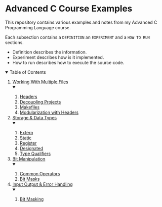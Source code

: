 # Advanced C Course Examples

This repository contains various examples and notes from my Advanced C Programming
Language course.

Each subsection contains a `DEFINITION` an `EXPERIMENT` and a `HOW TO RUN` sections.

- Definition describes the information.
- Experiment describes how is it implemented.
- How to run describes how to execute the source code.

<details open="open">
  <summary>Table of Contents</summary>
  <ol>
    <li><a href="./1_working_with_multiple_files">Working With Multiple Files</a></li>
        <details open>
            <summary> </summary>
            <ol>
                <li><a href="./1_working_with_multiple_files/1_headers">Headers</a></li>
                <li><a href="./1_working_with_multiple_files/2_dividing_projects">
                Decoupling Projects</a></li>
                <li><a href="./1_working_with_multiple_files/3_makefile">Makefiles</a></li>
                <li><a href="./1_working_with_multiple_files/4_modularization_with_headers">
                Modularization with Headers</a></li>
            </ol>
        </details>
    <li><a href="./2_storage_and_data_types">Storage & Data Types</a></li>
     <details open>
        <summary> </summary>
        <ol>
            <li><a href="./2_storage_and_data_types/1_extern">Extern</a></li>
            <li><a href="./2_storage_and_data_types/2_static">Static</a></li>
            <li><a href="./2_storage_and_data_types/3_register">Register</a></li>
            <li><a href="./2_storage_and_data_types/4_designated_initializers">Designated
            <li><a href="./2_storage_and_data_types/5_type_qualifiers">Type
            Qualifiers</a></li>
        </ol>
    </details>
    <li><a href="./3_bit_manipulation">Bit Manipulation</a></li>
     <details open>
        <summary> </summary>
        <ol>
            <li><a href="./3_bit_manipulation/1_binary_decimal">Common Operators</a></li>
            <li><a href="./3_bit_manipulation/2_bitmask">Bit Masks</a></li>
        </ol>
    </details>
    <li><a href="./4_io_and_errors">Input Output & Error Handling</a></li>
     <details open>
        <summary> </summary>
        <ol>
            <li><a href="4_io_and_errors/1_error_handling">Bit Masking</a></li>
        </ol>
    </details>

  </ol>
</details>
